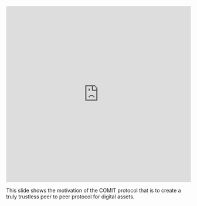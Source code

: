 <iframe 
    src="https://docs.google.com/presentation/d/e/2PACX-1vQfirUHumpsxYuHAbkSHUqB07CYVGQYg3ig5vptFtCXvLWBp94nf-kZ_J-lIBsMFtXCPNEGqyKtyR9i/embed?start=false&loop=false&delayms=3000"
    frameborder="0"
    width="100%"
    height="480"
    allowfullscreen="true"
    mozallowfullscreen="true"
    webkitallowfullscreen="true">
</iframe>

This slide shows the motivation of the COMIT protocol that is to create a truly trustless peer to peer protocol for digital assets.

